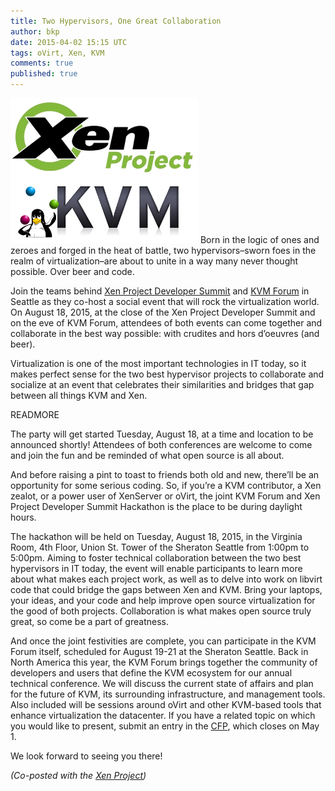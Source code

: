 ```yaml
---
title: Two Hypervisors, One Great Collaboration
author: bkp
date: 2015-04-02 15:15 UTC
tags: oVirt, Xen, KVM
comments: true
published: true
---
```

![Xen-KVM logo](/images/blog/Xen-KVM.jpg) Born in the logic of ones and zeroes and forged in the heat of battle, two hypervisors–sworn foes in the realm of virtualization–are about to unite in a way many never thought possible. Over beer and code.

Join the teams behind [Xen Project Developer Summit](http://events.linuxfoundation.org/events/xen-project-developer-summit/program/about) and [KVM Forum](http://events.linuxfoundation.org/events/kvm-forum) in Seattle as they co-host a social event that will rock the virtualization world. On August 18, 2015, at the close of the Xen Project Developer Summit and on the eve of KVM Forum, attendees of both events can come together and collaborate in the best way possible: with crudites and hors d’oeuvres (and beer).

Virtualization is one of the most important technologies in IT today, so it makes perfect sense for the two best hypervisor projects to collaborate and socialize at an event that celebrates their similarities and bridges that gap between all things KVM and Xen.

READMORE

The party will get started Tuesday, August 18, at a time and location to be announced shortly! Attendees of both conferences are welcome to come and join the fun and be reminded of what open source is all about.

And before raising a pint to toast to friends both old and new, there’ll be an opportunity for some serious coding. So, if you’re a KVM contributor, a Xen zealot, or a power user of XenServer or oVirt, the joint KVM Forum and Xen Project Developer Summit Hackathon is the place to be during daylight hours.

The hackathon will be held on Tuesday, August 18, 2015, in the Virginia Room, 4th Floor, Union St. Tower of the Sheraton Seattle from 1:00pm to 5:00pm. Aiming to foster technical collaboration between the two best hypervisors in IT today, the event will enable participants to learn more about what makes each project work, as well as to delve into work on libvirt code that could bridge the gaps between Xen and KVM. Bring your laptops, your ideas, and your code and help improve open source virtualization for the good of both projects. Collaboration is what makes open source truly great, so come be a part of greatness.

And once the joint festivities are complete, you can participate in the KVM Forum itself, scheduled for August 19-21 at the Sheraton Seattle. Back in North America this year, the KVM Forum brings together the community of developers and users that define the KVM ecosystem for our annual technical conference.  We will discuss the current state of affairs and plan for the future of KVM, its surrounding infrastructure, and management tools. Also included will be sessions around oVirt and other KVM-based tools that enhance virtualization the datacenter. If you have a related topic on which you would like to present, submit an entry in the [CFP](http://events.linuxfoundation.org/events/kvm-forum/program/cfp), which closes on May 1.

We look forward to seeing you there!

_(Co-posted with the [Xen Project](https://blog.xenproject.org/2015/04/02/a-tale-of-two-amazing-open-source-hypervisors/))_
